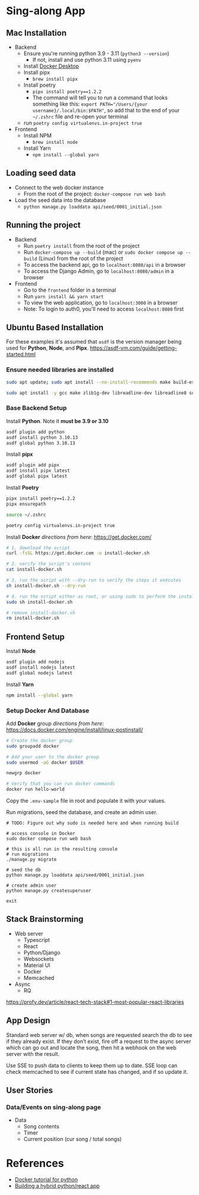 # Sing-along App

## Mac Installation

- Backend
  - Ensure you're running python 3.9 - 3.11 (`python3 --version`)
    - If not, install and use python 3.11 using `pyenv`
  - Install [Docker Desktop](https://www.docker.com/products/docker-desktop)
  - Install pipx
    - `brew install pipx`
  - Install poetry
    - `pipx install poetry==1.2.2`
    - The command will tell you to run a command that looks something like this: `export PATH="/Users/{your username}/.local/bin:$PATH"`, so add that to the end of your `~/.zshrc` file and re-open your terminal
  - run `poetry config virtualenvs.in-project true`
- Frontend
  - Install NPM
    - `brew install node`
  - Install Yarn
    - `npm install --global yarn`

## Loading seed data

- Connect to the web docker instance
  - From the root of the project: `docker-compose run web bash`
- Load the seed data into the database
  - `python manage.py loaddata api/seed/0001_initial.json`

## Running the project

- Backend
  - Run `poetry install` from the root of the project
  - Run `docker-compose up --build` (mac) or `sudo docker compose up --build` (Linux) from the root of the project
  - To access the backend api, go to `localhost:8080/api` in a browser
  - To access the Django Admin, go to `localhost:8080/admin` in a browser
- Frontend
  - Go to the `frontend` folder in a terminal
  - Run `yarn install && yarn start`
  - To view the web application, go to `localhost:3000` in a browser
  - Note: To login to auth0, you'll need to access `localhost:8080` first

## Ubuntu Based Installation
For these examples it's assumed that `asdf` is the version manager being used for **Python**, **Node**, and **Pipx**.
https://asdf-vm.com/guide/getting-started.html

### Ensure needed libraries are installed

```bash
sudo apt update; sudo apt install --no-install-recommends make build-essential libssl-dev zlib1g-dev libbz2-dev libreadline-dev libsqlite3-dev wget curl llvm libncurses5-dev xz-utils tk-dev libxml2-dev libxmlsec1-dev libffi-dev liblzma-dev
```

```bash
sudo apt install -y gcc make zlib1g-dev libreadline-dev libreadline8 sqlite3 libsqlite3-dev libbz2-dev python-tk python3-tk tk-dev
```
### Base Backend Setup

Install **Python**. Note it **must be 3.9 or 3.10**
```bash
asdf plugin add python
asdf install python 3.10.13
asdf global python 3.10.13
```

Install **pipx**
```bash
asdf plugin add pipx
asdf install pipx latest
asdf global pipx latest
```

Install **Poetry**
```bash
pipx install poetry==1.2.2
pipx ensurepath

source ~/.zshrc

poetry config virtualenvs.in-project true
```

Install **Docker**
*directions from here*: https://get.docker.com/
```bash
# 1. download the script
curl -fsSL https://get.docker.com -o install-docker.sh

# 2. verify the script's content
cat install-docker.sh

# 3. run the script with --dry-run to verify the steps it executes
sh install-docker.sh --dry-run

# 4. run the script either as root, or using sudo to perform the installation.
sudo sh install-docker.sh

# remove install-docker.sh
rm install-docker.sh
```

## Frontend Setup

Install **Node**
```bash
asdf plugin add nodejs
asdf install nodejs latest
asdf global nodejs latest
```

Install **Yarn**
```bash
npm install --global yarn
```

### Setup Docker And Database

Add **Docker** group
*directions from here*: https://docs.docker.com/engine/install/linux-postinstall/

```bash
# Create the docker group
sudo groupadd docker

# Add your user to the docker group
sudo usermod -aG docker $USER

newgrp docker

# Verify that you can run docker commands
docker run hello-world
```

Copy the `.env-sample` file in root and populate it with your values.

Run migrations, seed the database, and create an admin user.
```base
# TODO: Figure out why sudo is needed here and when running build

# access console in Docker
sudo docker compose run web bash

# this is all run in the resulting console
# run migrations
./manage.py migrate

# seed the db
python manage.py loaddata api/seed/0001_initial.json

# create admin user
python manage.py createsuperuser

exit
```

## Stack Brainstorming

- Web server
  - Typescript
  - React
  - Python/Django
  - Websockets
  - Material UI
  - Docker
  - Memcached
- Async
  - RQ

https://profy.dev/article/react-tech-stack#1-most-popular-react-libraries

## App Design

Standard web server w/ db, when songs are requested search the db to see if they already exist. If they don’t exist, fire off a request to the async server which can go out and locate the song, then hit a webhook on the web server with the result.

Use SSE to push data to clients to keep them up to date. SSE loop can check memcached to see if current state has changed, and if so update it.

## User Stories

### Data/Events on sing-along page

- Data
  - Song contents
  - Timer
  - Current position (cur song / total songs)

# References

- [Docker tutorial for python](https://docs.docker.com/samples/django/)
- [Building a hybrid python/react app](https://fractalideas.com/blog/making-react-and-django-play-well-together-hybrid-app-model/)
